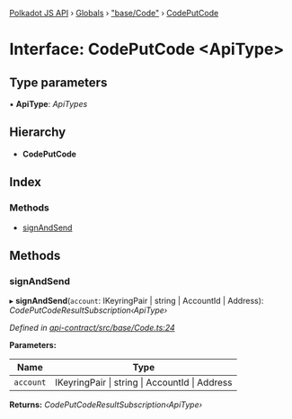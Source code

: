 [Polkadot JS API](../README.md) › [Globals](../globals.md) › ["base/Code"](../modules/_base_code_.md) › [CodePutCode](_base_code_.codeputcode.md)

# Interface: CodePutCode <**ApiType**>

## Type parameters

▪ **ApiType**: *ApiTypes*

## Hierarchy

* **CodePutCode**

## Index

### Methods

* [signAndSend](_base_code_.codeputcode.md#signandsend)

## Methods

###  signAndSend

▸ **signAndSend**(`account`: IKeyringPair | string | AccountId | Address): *CodePutCodeResultSubscription‹ApiType›*

*Defined in [api-contract/src/base/Code.ts:24](https://github.com/polkadot-js/api/blob/6e61be960/packages/api-contract/src/base/Code.ts#L24)*

**Parameters:**

Name | Type |
------ | ------ |
`account` | IKeyringPair &#124; string &#124; AccountId &#124; Address |

**Returns:** *CodePutCodeResultSubscription‹ApiType›*
